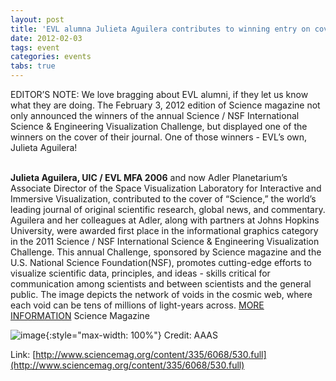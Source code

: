 ```yaml
---
layout: post
title: 'EVL alumna Julieta Aguilera contributes to winning entry on cover of SCIENCE magazine'
date: 2012-02-03
tags: event
categories: events
tabs: true
---
```


EDITOR&rsquo;S NOTE: We love bragging about EVL alumni, if they let us know what they are doing. The February 3, 2012 edition of Science magazine not only  announced the winners of the annual Science / NSF International Science &amp; Engineering Visualization Challenge, but displayed one of the winners on the cover of their journal. One of those winners - EVL&rsquo;s own, Julieta Aguilera!<br><br>

<strong>Julieta Aguilera, UIC / EVL MFA 2006</strong> and now Adler Planetarium&rsquo;s Associate Director of the Space Visualization Laboratory for Interactive and Immersive Visualization, contributed to the cover of &ldquo;Science,&rdquo; the world&rsquo;s leading journal of original scientific research, global news, and commentary. Aguilera and her colleagues at Adler, along with partners at Johns Hopkins University, were awarded first place in the informational graphics category in the 2011 Science / NSF International Science &amp; Engineering Visualization Challenge. This annual Challenge, sponsored by Science magazine and the U.S. National Science Foundation(NSF), promotes cutting-edge efforts to visualize scientific data, principles, and ideas - skills critical for communication among scientists and between scientists and the general public. The image depicts the network of voids in the cosmic web, where each void can be tens of millions of light-years across. <a href="http://www.sciencemag.org/content/335/6068/530.full">MORE INFORMATION</a>
Science Magazine

![image](https://www.evl.uic.edu/output/originals/aaas_science.gif-srcw.jpg){:style="max-width: 100%"}
Credit: AAAS


Link: [http://www.sciencemag.org/content/335/6068/530.full](http://www.sciencemag.org/content/335/6068/530.full)
